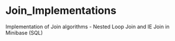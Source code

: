 # Join_Implementations
Implementation of Join algorithms - Nested Loop Join and IE Join in Minibase (SQL)
